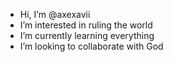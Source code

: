 -  Hi, I’m @axexavii
-  I’m interested in ruling the world
-  I’m currently learning everything 
-  I’m looking to collaborate with God

<!---
axexavii/axexavii is a ✨ special ✨ repository because its `README.md` (this file) appears on your GitHub profile.
You can click the Preview link to take a look at your changes.
--->

